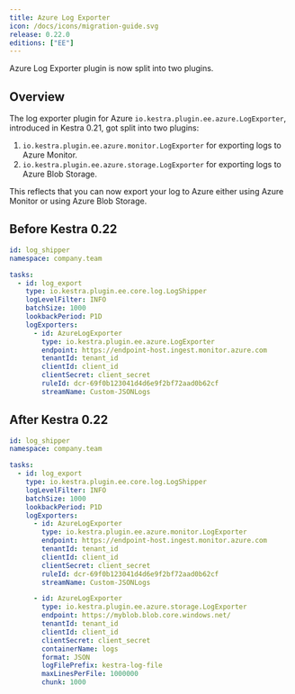 ```yaml
---
title: Azure Log Exporter
icon: /docs/icons/migration-guide.svg
release: 0.22.0
editions: ["EE"]
---
```


Azure Log Exporter plugin is now split into two plugins.

## Overview

The log exporter plugin for Azure `io.kestra.plugin.ee.azure.LogExporter`, introduced in Kestra 0.21, got split into two plugins:
1. `io.kestra.plugin.ee.azure.monitor.LogExporter` for exporting logs to Azure Monitor.
2. `io.kestra.plugin.ee.azure.storage.LogExporter` for exporting logs to Azure Blob Storage.

This reflects that you can now export your log to Azure either using Azure Monitor or using Azure Blob Storage.

## Before Kestra 0.22

```yaml
id: log_shipper
namespace: company.team

tasks:
  - id: log_export
    type: io.kestra.plugin.ee.core.log.LogShipper
    logLevelFilter: INFO
    batchSize: 1000
    lookbackPeriod: P1D
    logExporters:
      - id: AzureLogExporter
        type: io.kestra.plugin.ee.azure.LogExporter
        endpoint: https://endpoint-host.ingest.monitor.azure.com
        tenantId: tenant_id
        clientId: client_id
        clientSecret: client_secret
        ruleId: dcr-69f0b123041d4d6e9f2bf72aad0b62cf
        streamName: Custom-JSONLogs
```

## After Kestra 0.22

```yaml
id: log_shipper
namespace: company.team

tasks:
  - id: log_export
    type: io.kestra.plugin.ee.core.log.LogShipper
    logLevelFilter: INFO
    batchSize: 1000
    lookbackPeriod: P1D
    logExporters:
      - id: AzureLogExporter
        type: io.kestra.plugin.ee.azure.monitor.LogExporter
        endpoint: https://endpoint-host.ingest.monitor.azure.com
        tenantId: tenant_id
        clientId: client_id
        clientSecret: client_secret
        ruleId: dcr-69f0b123041d4d6e9f2bf72aad0b62cf
        streamName: Custom-JSONLogs

      - id: AzureLogExporter
        type: io.kestra.plugin.ee.azure.storage.LogExporter
        endpoint: https://myblob.blob.core.windows.net/
        tenantId: tenant_id
        clientId: client_id
        clientSecret: client_secret
        containerName: logs
        format: JSON
        logFilePrefix: kestra-log-file
        maxLinesPerFile: 1000000
        chunk: 1000
```
